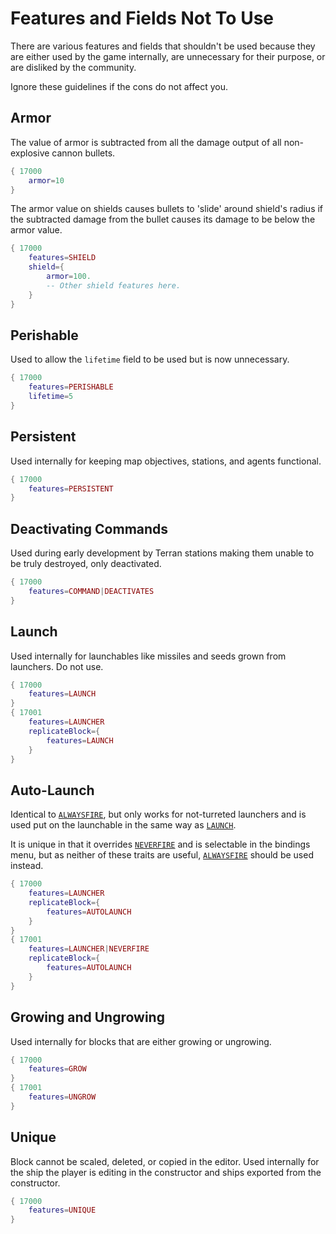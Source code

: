 # Features and Fields Not To Use
There are various features and fields that shouldn't be used because they are either used by the game internally, are unnecessary for their purpose, or are disliked by the community.

Ignore these guidelines if the cons do not affect you.
## Armor
The value of armor is subtracted from all the damage output of all non-explosive cannon bullets.
```lua
{ 17000
    armor=10
}
```
The armor value on shields causes bullets to 'slide' around shield's radius if the subtracted damage from the bullet causes its damage to be below the armor value.
```lua
{ 17000
    features=SHIELD
    shield={
        armor=100.
        -- Other shield features here.
    }
}
```
## Perishable
Used to allow the `lifetime` field to be used but is now unnecessary.
```lua
{ 17000
    features=PERISHABLE
    lifetime=5
}
```
## Persistent
Used internally for keeping map objectives, stations, and agents functional.
```lua
{ 17000
    features=PERSISTENT
}
```
## Deactivating Commands
Used during early development by Terran stations making them unable to be truly destroyed, only deactivated.
```lua
{ 17000
    features=COMMAND|DEACTIVATES
}
```
## Launch
Used internally for launchables like missiles and seeds grown from launchers. Do not use.
```lua
{ 17000
    features=LAUNCH
}
{ 17001
    features=LAUNCHER
    replicateBlock={
        features=LAUNCH
    }
}
```
## Auto-Launch
Identical to [`ALWAYSFIRE`](./always_and_never_firing_weapons.md#always-fire-weapons), but only works for not-turreted launchers and is used put on the launchable in the same way as [`LAUNCH`](./features_and_fields_not_to_use.md#launch).

It is unique in that it overrides [`NEVERFIRE`](./always_and_never_firing_weapons.md#never-fire-weapons) and is selectable in the bindings menu, but as neither of these traits are useful, [`ALWAYSFIRE`](./always_and_never_firing_weapons.md#always-fire-weapons) should be used instead.
```lua
{ 17000
    features=LAUNCHER
    replicateBlock={
        features=AUTOLAUNCH
    }
}
{ 17001
    features=LAUNCHER|NEVERFIRE
    replicateBlock={
        features=AUTOLAUNCH
    }
}
```
## Growing and Ungrowing
Used internally for blocks that are either growing or ungrowing.
```lua
{ 17000
    features=GROW
}
{ 17001
    features=UNGROW
}
```
## Unique
Block cannot be scaled, deleted, or copied in the editor. Used internally for the ship the player is editing in the constructor and ships exported from the constructor.
```lua
{ 17000
    features=UNIQUE
}
```